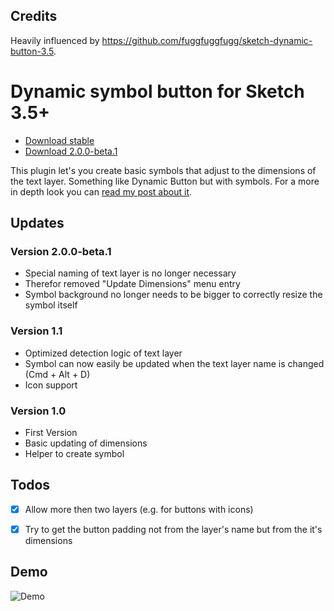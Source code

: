 ## Credits

Heavily influenced by https://github.com/fuggfuggfugg/sketch-dynamic-button-3.5.

# Dynamic symbol button for Sketch 3.5+

* [Download stable](https://github.com/herrkris/sketch-dynamic-symbol-button/archive/v1.1.1.zip)
* [Download 2.0.0-beta.1](https://github.com/herrkris/sketch-dynamic-symbol-button/archive/v2.0.0-beta.1.zip)

This plugin let's you create basic symbols that adjust to the dimensions of the text layer. Something like Dynamic Button but with symbols.
For a more in depth look you can [read my post about it](http://blog.herrkris.de/dynamic-buttons-with-symbols-and-sketch/).

## Updates

### Version 2.0.0-beta.1
* Special naming of text layer is no longer necessary
* Therefor removed "Update Dimensions" menu entry
* Symbol background no longer needs to be bigger to correctly resize the symbol itself

### Version 1.1
* Optimized detection logic of text layer
* Symbol can now easily be updated when the text layer name is changed (Cmd + Alt + D)
* Icon support

### Version 1.0
* First Version
* Basic updating of dimensions
* Helper to create symbol

## Todos
- [x] Allow more then two layers (e.g. for buttons with icons)
- [x] Try to get the button padding not from the layer's name but from the it's dimensions


## Demo
![Demo](https://cloud.githubusercontent.com/assets/9323/22391116/93d0af34-e4ef-11e6-9d58-cd2796bb6033.gif)
